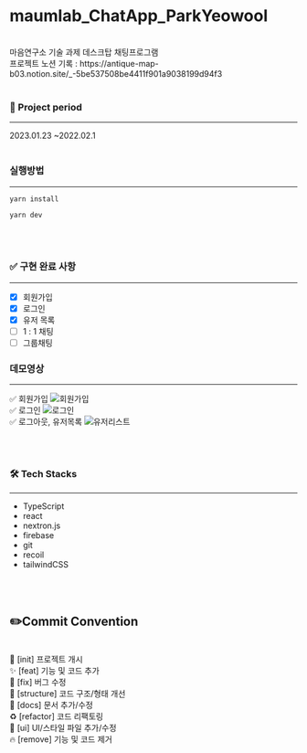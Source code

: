 # maumlab_ChatApp_ParkYeowool

<br/>
마음연구소 기술 과제 데스크탑 채팅프로그램
<br/>
프로젝트 노션 기록 : https://antique-map-b03.notion.site/_-5be537508be4411f901a9038199d94f3
</br>
</br>

### 📅 Project period

---

2023.01.23 ~2022.02.1
</br>
</br>

### 실행방법

---

```
yarn install
```

```
yarn dev
```

</br>
</br>

### ✅ 구현 완료 사항

---

- [x] 회원가입
- [x] 로그인
- [x] 유저 목록
- [ ] 1 : 1 채팅
- [ ] 그룹채팅

### 데모영상

---
✅ 회원가입
![회원가입](https://user-images.githubusercontent.com/99955022/216093769-67c6b4f5-b48b-47db-9f32-72c89c108ab1.gif)
</br>
✅ 로그인
![로그인](https://user-images.githubusercontent.com/99955022/216093989-9e434ead-e768-488f-9f5f-402409c94ad2.gif)
</br>
✅ 로그아웃, 유저목록
![유저리스트](https://user-images.githubusercontent.com/99955022/216094144-f6ca935c-7e9a-476d-8721-6c8f3662b2f5.gif)

</br>
</br>

### 🛠 Tech Stacks

---

- TypeScript </br>
- react </br>
- nextron.js </br>
- firebase </br>
- git </br>
- recoil </br>
- tailwindCSS </br>

</br>
</br>

## ✏️Commit Convention
</br>
🎉 [init] 프로젝트 개시</br>
✨ [feat] 기능 및 코드 추가</br>
🐛 [fix] 버그 수정</br>
🎨 [structure] 코드 구조/형태 개선</br>
📝 [docs] 문서 추가/수정</br>
♻️ [refactor] 코드 리팩토링</br>
💄 [ui] UI/스타일 파일 추가/수정</br>
🔥 [remove] 기능 및 코드 제거</br>
